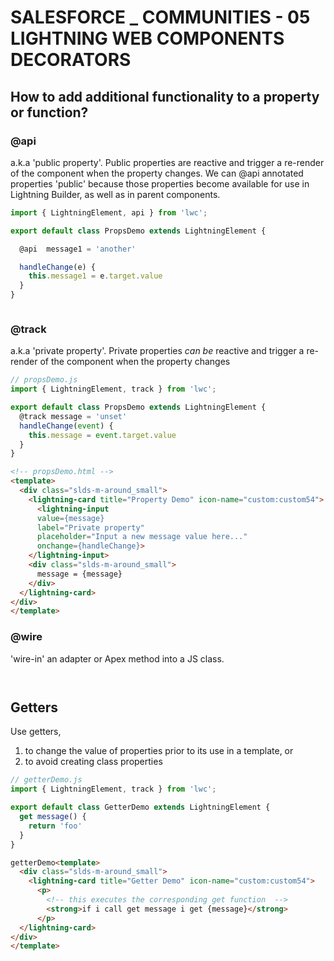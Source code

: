 # SALESFORCE _ COMMUNITIES - 05 LIGHTNING WEB COMPONENTS DECORATORS
## How to add additional functionality to a property or function?
### @api
a.k.a 'public property'. Public properties are reactive and trigger a re-render of the component when the property changes.
We can @api annotated properties 'public' because those properties become available for use in Lightning Builder, as well as in parent components.
```javascript
import { LightningElement, api } from 'lwc';

export default class PropsDemo extends LightningElement {

  @api  message1 = 'another'

  handleChange(e) {
    this.message1 = e.target.value
  }
}

```
```html
```
### @track
a.k.a 'private property'. Private properties *can be* reactive and trigger a re-render of the component when the property changes
```javascript
// propsDemo.js
import { LightningElement, track } from 'lwc';

export default class PropsDemo extends LightningElement {
  @track message = 'unset'
  handleChange(event) {
    this.message = event.target.value
  }
}
```
```html
<!-- propsDemo.html -->
<template>
  <div class="slds-m-around_small">
    <lightning-card title="Property Demo" icon-name="custom:custom54">
      <lightning-input
      value={message}
      label="Private property"
      placeholder="Input a new message value here..."
      onchange={handleChange}>
    </lightning-input>
    <div class="slds-m-around_small">
      message = {message}
    </div>
  </lightning-card>
</div>
</template>
```
### @wire
'wire-in' an adapter or Apex method into a JS class.
```javascript
```
```html
```
## Getters
Use getters,
1. to change the value of properties prior to its use in a template, or
1. to avoid creating class properties
```javascript
// getterDemo.js
import { LightningElement, track } from 'lwc';

export default class GetterDemo extends LightningElement {
  get message() {
    return 'foo'
  }
}
```
```html
getterDemo<template>
  <div class="slds-m-around_small">
    <lightning-card title="Getter Demo" icon-name="custom:custom54">
      <p>
        <!-- this executes the corresponding get function  -->
        <strong>if i call get message i get {message}</strong>
      </p>
  </lightning-card>
</div>
</template>
```
